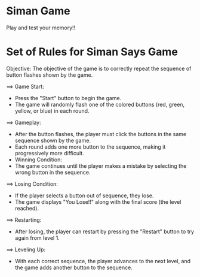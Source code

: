 # Siman Game 

Play and test your memory!! 

# Set of Rules for Siman Says Game

Objective:
The objective of the game is to correctly repeat the sequence of button flashes shown by the game.

==> Game Start:

- Press the "Start" button to begin the game.
- The game will randomly flash one of the colored buttons (red, green, yellow, or blue) in each round.
  
==> Gameplay:

- After the button flashes, the player must click the buttons in the same sequence shown by the game.
- Each round adds one more button to the sequence, making it progressively more difficult.
- Winning Condition:
- The game continues until the player makes a mistake by selecting the wrong button in the sequence.

==> Losing Condition:

- If the player selects a button out of sequence, they lose.
- The game displays "You Lose!!" along with the final score (the level reached).

==> Restarting:

- After losing, the player can restart by pressing the "Restart" button to try again from level 1.

==> Leveling Up:

- With each correct sequence, the player advances to the next level, and the game adds another button to the sequence.
